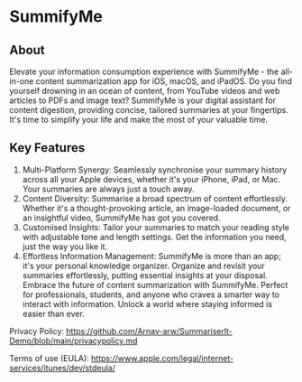 # SummifyMe

## About
Elevate your information consumption experience with SummifyMe - the all-in-one content summarization app for iOS, macOS, and iPadOS.
Do you find yourself drowning in an ocean of content, from YouTube videos and web articles to PDFs and image text? SummifyMe is your digital assistant for content digestion, providing concise, tailored summaries at your fingertips. It's time to simplify your life and make the most of your valuable time.

## Key Features
1. Multi-Platform Synergy: Seamlessly synchronise your summary history across all your Apple devices, whether it's your iPhone, iPad, or Mac. Your summaries are always just a touch away.
2. Content Diversity: Summarise a broad spectrum of content effortlessly. Whether it's a thought-provoking article, an image-loaded document, or an insightful video, SummifyMe has got you covered.
3. Customised Insights: Tailor your summaries to match your reading style with adjustable tone and length settings. Get the information you need, just the way you like it.
4. Effortless Information Management: SummifyMe is more than an app; it's your personal knowledge organizer.
Organize and revisit your summaries effortlessly, putting essential insights at your disposal.
Embrace the future of content summarization with SummifyMe. Perfect for professionals, students, and anyone who craves a smarter way to interact with information. Unlock a world where staying informed is easier than ever.


Privacy Policy: https://github.com/Arnav-arw/Summariserlt-Demo/blob/main/privacypolicy.md

Terms of use (EULA): https://www.apple.com/legal/internet-services/itunes/dev/stdeula/
